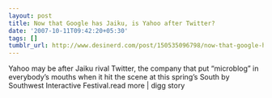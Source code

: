 ```yaml
---
layout: post
title: Now that Google has Jaiku, is Yahoo after Twitter?
date: '2007-10-11T09:42:20+05:30'
tags: []
tumblr_url: http://www.desinerd.com/post/150535096798/now-that-google-has-jaiku-is-yahoo-after-twitter
---
```

Yahoo may be after Jaiku rival Twitter, the company that put “microblog” in everybody’s mouths when it hit the scene at this spring’s South by Southwest Interactive Festival.read more | digg story
